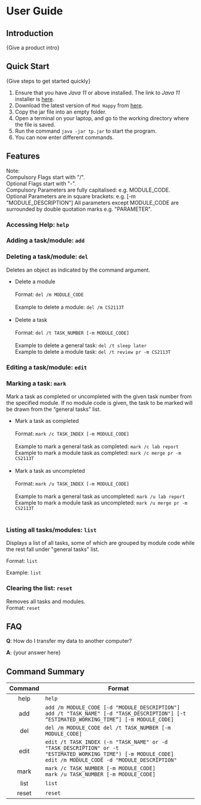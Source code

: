 # User Guide

## Introduction

{Give a product intro}

## Quick Start

{Give steps to get started quickly}

1. Ensure that you have _Java 11_ or above installed. The link to _Java 11_ installer is [here](https://docs.aws.amazon.com/corretto/latest/corretto-11-ug/downloads-list.html).
2. Download the latest version of `Mod Happy` from [here](http://link.to/duke).
3. Copy the jar file into an empty folder.
4. Open a terminal on your laptop, and go to the working directory where the file is saved.
5. Run the command  `java -jar tp.jar` to start the program.
6. You can now enter different commands.

## Features

Note:</br>
Compulsory Flags start with "/". </br>
Optional Flags start with "-". </br>
Compulsory Parameters are fully capitalised: e.g. MODULE_CODE. </br>
Optional Parameters are in square brackets: e.g. [-m "MODULE_DESCRIPTION"]
All parameters except MODULE_CODE are surrounded by double quotation marks e.g. "PARAMETER".

### Accessing Help: `help`

### Adding a task/module: `add`

### Deleting a task/module: `del`

Deletes an object as indicated by the command argument.

- Delete a module </br></br>
  Format: `del /m MODULE_CODE`</br></br>
  Example to delete a module: `del /m CS2113T`</br></br>
- Delete a task </br></br>
  Format: `del /t TASK_NUMBER [-m MODULE_CODE]`</br></br>
  Example to delete a general task: `del /t sleep later`</br>
  Example to delete a module task: `del /t review pr -m CS2113T`</br>

### Editing a task/module: `edit`

### Marking a task: `mark`

Mark a task as completed or uncompleted with the given task number from the specified module. If no module code is given, the task to be marked will be drawn from the “general tasks” list.

- Mark a task as completed </br></br>
  Format: `mark /c TASK_INDEX [-m MODULE_CODE]` </br></br>
  Example to mark a general task as completed: `mark /c lab report`</br>
  Example to mark a module task as completed: `mark /c merge pr -m CS2113T`</br></br>
- Mark a task as uncompleted </br></br>
  Format: `mark /u TASK_INDEX [-m MODULE_CODE]` </br></br>
  Example to mark a general task as uncompleted: `mark /u lab report`</br>
  Example to mark a module task as uncompleted: `mark /u merge pr -m CS2113T`</br></br>

### Listing all tasks/modules: `list`

Displays a list of all tasks, some of which are grouped by module code while the rest fall under "general tasks" list.

Format: `list`

Example: `list`

### Clearing the list: `reset`

Removes all tasks and modules. </br>
Format: `reset`

## FAQ

**Q**: How do I transfer my data to another computer?

**A**: {your answer here}

## Command Summary
| Command | Format                                                                                                                                                             |
|:-------:|--------------------------------------------------------------------------------------------------------------------------------------------------------------------|
|  help   | `help`                                                                                                                                                             |
|   add   | `add /m MODULE_CODE [-d "MODULE_DESCRIPTION"]`</br>`add /t "TASK_NAME" [-d "TASK_DESCRIPTION"] [-t “ESTIMATED_WORKING_TIME”] [-m MODULE_CODE]`                     |
|   del   | `del /m MODULE_CODE del /t TASK_NUMBER [-m MODULE_CODE]`                                                                                                           |
|  edit   | `edit /t TASK_INDEX (-n "TASK_NAME" or -d "TASK_DESCRIPTION" or -t "ESTIMATED_WORKING_TIME") [-m MODULE_CODE]` </br> `edit /m MODULE_CODE -d "MODULE_DESCRIPTION"` |
|  mark   | `mark /c TASK_NUMBER [-m MODULE_CODE]`</br>`mark /u TASK_NUMBER [-m MODULE_CODE]`                                                                                  |
|  list   | `list`                                                                                                                                                             |
|  reset  | `reset`                                                                                                                                                            |
